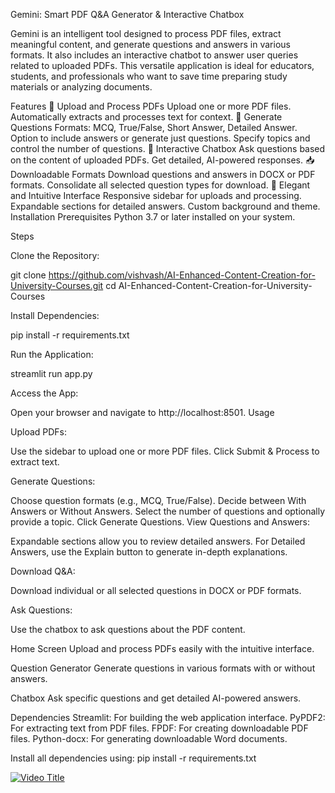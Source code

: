 Gemini: Smart PDF Q&A Generator & Interactive Chatbox

Gemini is an intelligent tool designed to process PDF files, extract meaningful content, and generate questions and answers in various formats. It also includes an interactive chatbot to answer user queries related to uploaded PDFs. This versatile application is ideal for educators, students, and professionals who want to save time preparing study materials or analyzing documents.

Features
🚀 Upload and Process PDFs
Upload one or more PDF files.
Automatically extracts and processes text for context.
🧠 Generate Questions
Formats: MCQ, True/False, Short Answer, Detailed Answer.
Option to include answers or generate just questions.
Specify topics and control the number of questions.
💬 Interactive Chatbox
Ask questions based on the content of uploaded PDFs.
Get detailed, AI-powered responses.
📥 Downloadable Formats
Download questions and answers in DOCX or PDF formats.
Consolidate all selected question types for download.
🎨 Elegant and Intuitive Interface
Responsive sidebar for uploads and processing.
Expandable sections for detailed answers.
Custom background and theme.
Installation
Prerequisites
Python 3.7 or later installed on your system.

Steps

Clone the Repository:

git clone https://github.com/vishvash/AI-Enhanced-Content-Creation-for-University-Courses.git
cd AI-Enhanced-Content-Creation-for-University-Courses

Install Dependencies:

pip install -r requirements.txt

Run the Application:

streamlit run app.py

Access the App:

Open your browser and navigate to http://localhost:8501.
Usage

Upload PDFs:

Use the sidebar to upload one or more PDF files.
Click Submit & Process to extract text.

Generate Questions:

Choose question formats (e.g., MCQ, True/False).
Decide between With Answers or Without Answers.
Select the number of questions and optionally provide a topic.
Click Generate Questions.
View Questions and Answers:

Expandable sections allow you to review detailed answers.
For Detailed Answers, use the Explain button to generate in-depth explanations.

Download Q&A:

Download individual or all selected questions in DOCX or PDF formats.

Ask Questions:

Use the chatbox to ask questions about the PDF content.

Home Screen
Upload and process PDFs easily with the intuitive interface.

Question Generator
Generate questions in various formats with or without answers.

Chatbox
Ask specific questions and get detailed AI-powered answers.

Dependencies
Streamlit: For building the web application interface.
PyPDF2: For extracting text from PDF files.
FPDF: For creating downloadable PDF files.
Python-docx: For generating downloadable Word documents.

Install all dependencies using:
pip install -r requirements.txt

[![Video Title](https://img.youtube.com/vi/H6_8S2heuiI/0.jpg)](https://www.youtube.com/watch?v=H6_8S2heuiI)
